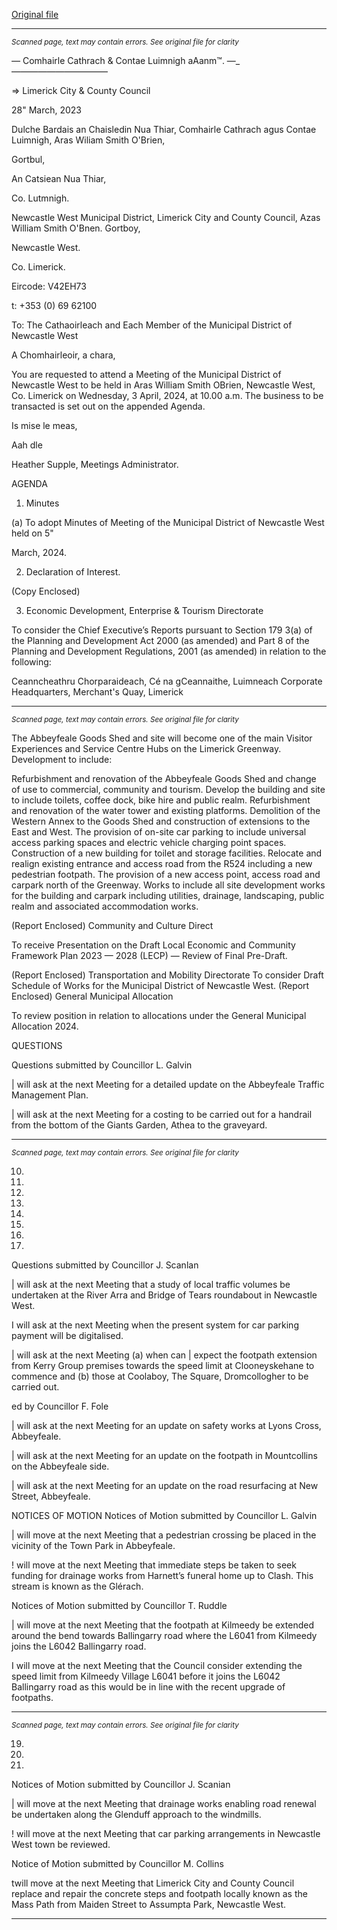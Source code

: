 [Original file](https://www.limerick.ie/sites/default/files/media/documents/2024-04/00-agenda-meeting-of-the-municipal-district-of-newcastle-west-3rd-april-2024.pdf)

---
*<small>Scanned page, text may contain errors. See original file for clarity</small>*  

_—_ Comhairle Cathrach
& Contae Luimnigh
aAanm™. —_ —_—_—_————_————

=> Limerick City
& County Council

28" March, 2023

Dulche Bardais an Chaisledin Nua Thiar,
Comhairle Cathrach agus Contae Luimnigh,
Aras Wiliam Smith O'Brien,

Gortbul,

An Catsiean Nua Thiar,

Co. Lutmnigh.

Newcastle West Municipal District,
Limerick City and County Council,
Azas William Smith O'Bnen.
Gortboy,

Newcastle West.

Co. Limerick.

Eircode: V42EH73

t: +353 (0) 69 62100

To: The Cathaoirleach and Each Member of the Municipal District of Newcastle West

A Chomhairleoir, a chara,

You are requested to attend a Meeting of the Municipal District of Newcastle West to be held
in Aras William Smith OBrien, Newcastle West, Co. Limerick on Wednesday, 3 April, 2024,
at 10.00 a.m. The business to be transacted is set out on the appended Agenda.

Is mise le meas,

Aah dle

Heather Supple,
Meetings Administrator.

AGENDA

1. Minutes

(a) To adopt Minutes of Meeting of the Municipal District of Newcastle West held on 5"

March, 2024.

2. Declaration of Interest.

(Copy Enclosed)

3. Economic Development, Enterprise & Tourism Directorate

To consider the Chief Executive’s Reports pursuant to Section 179 3(a) of the Planning
and Development Act 2000 (as amended) and Part 8 of the Planning and Development
Regulations, 2001 (as amended) in relation to the following:

Ceanncheathru Chorparaideach, Cé na gCeannaithe, Luimneach
Corporate Headquarters, Merchant's Quay, Limerick


---
*<small>Scanned page, text may contain errors. See original file for clarity</small>*  

The Abbeyfeale Goods Shed and site will become one of the main Visitor Experiences
and Service Centre Hubs on the Limerick Greenway. Development to include:

Refurbishment and renovation of the Abbeyfeale Goods Shed and change of use to
commercial, community and tourism. Develop the building and site to include toilets,
coffee dock, bike hire and public realm. Refurbishment and renovation of the water
tower and existing platforms. Demolition of the Western Annex to the Goods Shed
and construction of extensions to the East and West. The provision of on-site car
parking to include universal access parking spaces and electric vehicle charging point
spaces. Construction of a new building for toilet and storage facilities. Relocate and
realign existing entrance and access road from the R524 including a new pedestrian
footpath. The provision of a new access point, access road and carpark north of the
Greenway. Works to include all site development works for the building and carpark
including utilities, drainage, landscaping, public realm and associated accommodation
works.

(Report Enclosed)
Community and Culture Direct

To receive Presentation on the Draft Local Economic and Community Framework
Plan 2023 — 2028 (LECP) — Review of Final Pre-Draft.

(Report Enclosed)
Transportation and Mobility Directorate
To consider Draft Schedule of Works for the Municipal District of Newcastle West.
(Report Enclosed)
General Municipal Allocation

To review position in relation to allocations under the General Municipal Allocation
2024.

QUESTIONS

Questions submitted by Councillor L. Galvin

| will ask at the next Meeting for a detailed update on the Abbeyfeale Traffic
Management Plan.

| will ask at the next Meeting for a costing to be carried out for a handrail from the
bottom of the Giants Garden, Athea to the graveyard.


---
*<small>Scanned page, text may contain errors. See original file for clarity</small>*  

10.

11.

12.

14.

15.

16.

17.

18.

Questions submitted by Councillor J. Scanlan

| will ask at the next Meeting that a study of local traffic volumes be undertaken at
the River Arra and Bridge of Tears roundabout in Newcastle West.

I will ask at the next Meeting when the present system for car parking payment will
be digitalised.

| will ask at the next Meeting (a) when can | expect the footpath extension from
Kerry Group premises towards the speed limit at Clooneyskehane to commence and
(b) those at Coolaboy, The Square, Dromcollogher to be carried out.

ed by Councillor F. Fole

| will ask at the next Meeting for an update on safety works at Lyons Cross,
Abbeyfeale.

| will ask at the next Meeting for an update on the footpath in Mountcollins on the
Abbeyfeale side.

| will ask at the next Meeting for an update on the road resurfacing at New Street,
Abbeyfeale.

NOTICES OF MOTION
Notices of Motion submitted by Councillor L. Galvin

| will move at the next Meeting that a pedestrian crossing be placed in the vicinity of
the Town Park in Abbeyfeale.

! will move at the next Meeting that immediate steps be taken to seek funding for
drainage works from Harnett’s funeral home up to Clash. This stream is known as the
Glérach.

Notices of Motion submitted by Councillor T. Ruddle

| will move at the next Meeting that the footpath at Kilmeedy be extended around the
bend towards Ballingarry road where the L6041 from Kilmeedy joins the L6042
Ballingarry road.

I will move at the next Meeting that the Council consider extending the speed limit
from Kilmeedy Village L6041 before it joins the L6042 Ballingarry road as this would
be in line with the recent upgrade of footpaths.


---
*<small>Scanned page, text may contain errors. See original file for clarity</small>*  

19.

20.

21.

Notices of Motion submitted by Councillor J. Scanian

| will move at the next Meeting that drainage works enabling road renewal be
undertaken along the Glenduff approach to the windmills.

! will move at the next Meeting that car parking arrangements in Newcastle West
town be reviewed.

Notice of Motion submitted by Councillor M. Collins

twill move at the next Meeting that Limerick City and County Council replace and
repair the concrete steps and footpath locally known as the Mass Path from Maiden
Street to Assumpta Park, Newcastle West.


---
